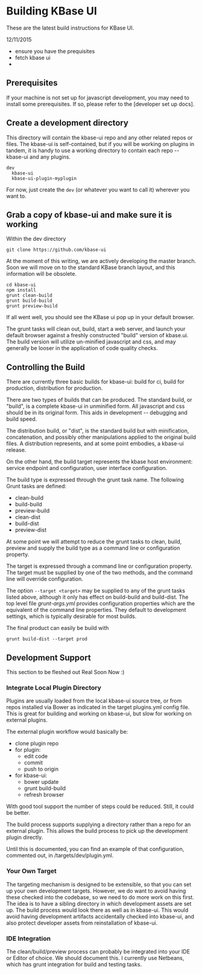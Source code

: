 # Building KBase UI

These are the latest build instructions for KBase UI.

12/11/2015

- ensure you have the prequisites
- fetch kbase ui
- 

## Prerequisites

If your machine is not set up for javascript development, you may need to install some prerequisites. If so, please refer to the [developer set up docs].


## Create a development directory

This directory will contain the kbase-ui repo and any other related repos or files. The kbase-ui is self-contained, but if you will be working on plugins in tandem, it is handy to use a working directory to contain each repo -- kbase-ui and any plugins.

```
dev
  kbase-ui
  kbase-ui-plugin-myplugin
```

For now, just create the ```dev``` (or whatever you want to call it) wherever you want to.


## Grab a copy of kbase-ui and make sure it is working

Within the dev directory

```
git clone https://github.com/kbase-ui
```

At the moment of this writing, we are actively developing the master branch. Soon we will move on to the standard KBase branch layout, and this information will be obsolete.

```
cd kbase-ui
npm install
grunt clean-build
grunt build-build
grunt preview-build
```

If all went well, you should see the KBase ui pop up in your default browser.

The grunt tasks will clean out, build, start a web server, and launch your default browser against a freshly constructed "build" version of kbase.ui. The build version will utilize un-minified javascript and css, and may generally be looser in the application of code quality checks.

## Controlling the Build

There are currently three basic builds for kbase-ui: build for ci, build for production, distribution for production.

There are two types of builds that can be produced. The standard build, or "build", is a complete kbase-ui in unminified form. All javascript and css should be in its original form. This aids in development -- debugging and build speed.

The distribution build, or "dist", is the standard build but with minification, concatenation, and possibly other manipulations applied to the original build files. A distribution represents, and at some point embodies, a kbase-ui release.

On the other hand, the build target represents the kbase host environment: service endpoint and configuration, user interface configuration.

The build type is expressed through the grunt task name. The following Grunt tasks are defined:

- clean-build
- build-build
- preview-build
- clean-dist
- build-dist
- preview-dist

At some point we will attempt to reduce the grunt tasks to clean, build, preview and supply the build type as a command line or configuration property.

The target is expressed through a command line or configuration property. The target must be supplied by one of the two methods, and the command line will override configuration.

The option ```--target <target>``` may be supplied to any of the grunt tasks listed above, although it only has effect on build-build and build-dist. The top level file *grunt-args.yml* provides configuration properties which are the equivalent of the command line properties. They default to development settings, which is typically desirable for most builds. 

The final product can easily be build with

```grunt build-dist --target prod```


## Development Support

This section to be fleshed out Real Soon Now :)

### Integrate Local Plugin Directory

Plugins are usually loaded from the local kbase-ui source tree, or from repos installed via Bower as indicated in the target plugins.yml config file. This is great for building and working on kbase-ui, but slow for working on external plugins. 

The external plugin workflow would basically be:

- clone plugin repo
- for plugin:
  - edit code
  - commit
  - push to origin
- for kbase-ui:
    - bower update
    - grunt build-build
    - refresh browser

With good tool support the number of steps could be reduced. Still, it could be better.

The build process supports supplying a directory rather than a repo for an external plugin. This allows the build process to pick up the development plugin directly.

Until this is documented, you can find an example of that configuration, commented out, in /targets/dev/plugin.yml.

### Your Own Target

The targeting mechanism is designed to be extensible, so that you can set up your own development targets. However, we do want to avoid having these checked into the codebase, so we need to do more work on this first. The idea is to have a sibling directory in which development assets are set up. The build process would look there as well as in kbase-ui. This would avoid having development artifacts accidentally checked into kbase-ui, and also protect developer assets from reinstallation of kbase-ui.

### IDE Integration

The clean/build/preview process can probably be integrated into your IDE or Editor of choice. We should document this. I currently use Netbeans, which has grunt integration for build and testing tasks.


